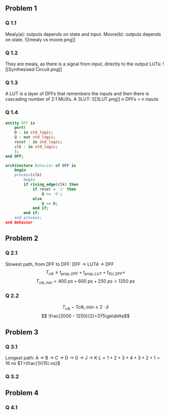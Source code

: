 
## Problem 1
### Q 1.1
Mealy(a): outputs depends on state and input.
Moore(b): outputs depends on state.
![[mealy vs moore.png]]

### Q 1.2
They are mealy, as there is a signal from input, directly to the output LUTs:
![[Synthesised Circuit.png]]
### Q 1.3
A LUT is a layer of DFFs that remembers the inputs and then there is cascading number of 2:1 MUXs. A 3LUT:
![[3LUT.png]]
n DFFs = n inputs
### Q 1.4
``` VHDL
entity DFF is
	port(
	D : in std_logic;
	Q : out std_logic;
	reset : in std_logic;
	clk : in std_logic;
	);
end DFF;

architecture Behavior of DFF is
	begin
	process(clk)
		begin
		if rising_edge(clk) then
			if reset = '1' then
				Q <= '0';
			else
				Q <= D;
			end if;
		end if;
	end process;
end Behavior
```
## Problem 2
### Q 2.1
Slowest path, from DFF to DFF:
DFF -> LUT4 -> DFF
$$T_{clk}\ge t_{prop, DFF} + t_{prop, LUT} + t_{SU, DFF} =$$
$$T_{clk,min} = 400\ ps + 600\ ps + 250\ ps = 1250\ ps$$
### Q 2.2
$$ T_{clk} - T{clk,min} \ge 2\cdot \delta$$
$$ \frac{2000 - 1250}{2}=375\ge\delta$$
## Problem 3
### Q 3.1
Longest path:
A -> B -> C -> D -> G -> J -> K
$L=1+2+3+4+3+2+1=16\ ns$
$T=\frac{1}{15\ ns}$
### Q 3.2

## Problem 4
### Q 4.1
